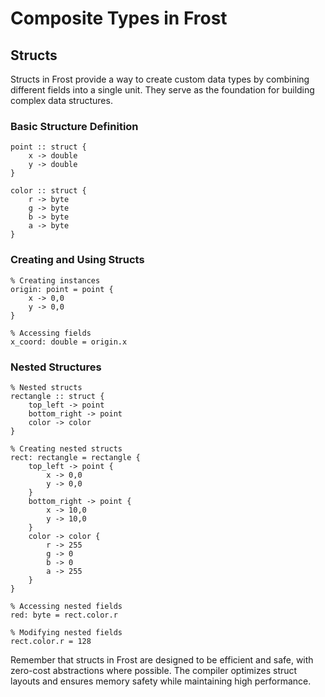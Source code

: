 # Composite Types in Frost

## Structs

Structs in Frost provide a way to create custom data types by combining
different fields into a single unit. They serve as the foundation for building
complex data structures.

### Basic Structure Definition

```frost
point :: struct {
    x -> double
    y -> double
}

color :: struct {
    r -> byte
    g -> byte
    b -> byte
    a -> byte
}
```

### Creating and Using Structs

```frost
% Creating instances
origin: point = point {
    x -> 0,0
    y -> 0,0
}

% Accessing fields
x_coord: double = origin.x
```

### Nested Structures

```frost
% Nested structs
rectangle :: struct {
    top_left -> point
    bottom_right -> point
    color -> color
}

% Creating nested structs
rect: rectangle = rectangle {
    top_left -> point {
        x -> 0,0
        y -> 0,0
    }
    bottom_right -> point {
        x -> 10,0
        y -> 10,0
    }
    color -> color {
        r -> 255
        g -> 0
        b -> 0
        a -> 255
    }
}

% Accessing nested fields
red: byte = rect.color.r

% Modifying nested fields
rect.color.r = 128
```

Remember that structs in Frost are designed to be efficient and safe, with
zero-cost abstractions where possible. The compiler optimizes struct layouts and
ensures memory safety while maintaining high performance.
